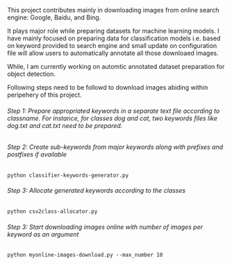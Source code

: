 This project contributes mainly in downloading images from online search engine: Google, Baidu, and Bing.

It plays major role while preparing datasets for machine learning models. I have mainly focused on preparing data for classification models i.e. based on keyword provided to search engine and small update on configuration file will allow users to automatically annotate all those downloaed images.

While, I am currently working on automtic annotated dataset preparation for object detection.

Following steps need to be followd to download images abiding within peripehery of this project.

###### Step 1: Prepare appropriated keywords in a separate text file according to classname. For instance, for classes dog and cat, two keywords files like dog.txt and cat.txt need to be prepared.

###### Step 2: Create sub-keywords from major keywords along with prefixes and postfixes if available
```
python classifier-keywords-generator.py
```

###### Step 3: Allocate generated keywords according to the classes
```
python csv2class-allocator.py
```

###### Step 3: Start downloading images online with number of images per keyword as an argument
```
python myonline-images-download.py --max_number 10
```
